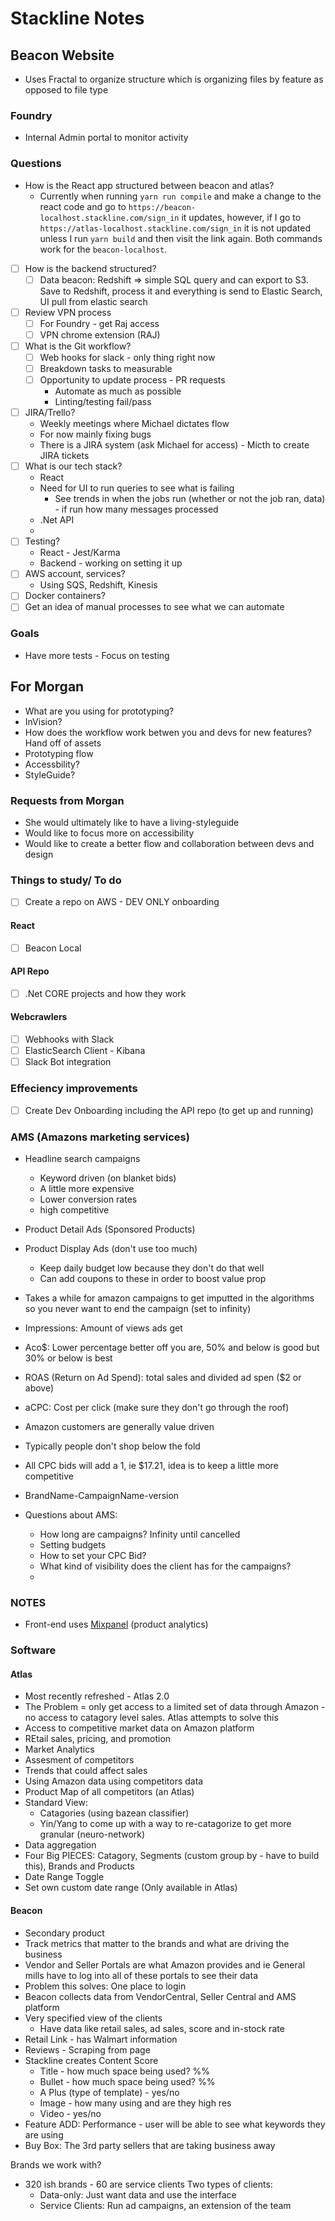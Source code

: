 # Stackline Notes

## Beacon Website

* Uses Fractal to organize structure which is organizing files by feature as opposed to file type

### Foundry 

* Internal Admin portal to monitor activity


### Questions
* How is the React app structured between beacon and atlas? 
    * Currently when running `yarn run compile` and make a change to the react code and go to `https://beacon-localhost.stackline.com/sign_in` it updates, however, if I go to `https://atlas-localhost.stackline.com/sign_in` it is not updated unless I run `yarn build` and then visit the link again. Both commands work for the `beacon-localhost`. 


* [ ] How is the backend structured?
    * [ ] Data beacon: Redshift => simple SQL query and can export to S3. Save to Redshift, process it and everything is send to Elastic Search, UI pull from elastic search
* [ ] Review VPN process
    * [ ] For Foundry - get Raj access
    * [ ] VPN chrome extension (RAJ)
* [ ] What is the Git workflow?
    * [ ] Web hooks for slack - only thing right now
    * [ ] Breakdown tasks to measurable
    * [ ] Opportunity to update process - PR requests
        *  Automate as much as possible
        * Linting/testing fail/pass
* [ ] JIRA/Trello?
    * Weekly meetings where Michael dictates flow
    * For now mainly fixing bugs
    * There is a JIRA system (ask Michael for access) - Micth to create JIRA tickets
* [ ] What is our tech stack?
    * React
    * Need for UI to run queries to see what is failing
        * See trends in when the jobs run (whether or not the job ran, data) - if run how many messages processed
    * .Net API
    * 
* [ ] Testing?
    * React - Jest/Karma
    * Backend - working on setting it up
* [ ] AWS account, services?
    * Using SQS, Redshift, Kinesis
* [ ] Docker containers?
* [ ] Get an idea of manual processes to see what we can automate

### Goals
* Have more tests - Focus on testing

## For Morgan

* What are you using for prototyping?
* InVision? 
* How does the workflow work betwen you and devs for new features? Hand off of assets
* Prototyping flow
* Accessbility?
* StyleGuide?

### Requests from Morgan

* She would ultimately like to have a living-styleguide
* Would like to focus more on accessibility
* Would like to create a better flow and collaboration between devs and design 



### Things to study/ To do

* [ ] Create a repo on AWS - DEV ONLY onboarding 

#### React
* [ ] Beacon Local


#### API Repo

* [ ] .Net CORE projects and how they work
 
#### Webcrawlers

* [ ] Webhooks with Slack
* [ ] ElasticSearch Client - Kibana
* [ ] Slack Bot integration

### Effeciency improvements

* [ ] Create Dev Onboarding including the API repo (to get up and running)



### AMS (Amazons marketing services)
* Headline search campaigns
    * Keyword driven (on blanket bids)
    * A little more expensive
    * Lower conversion rates
    * high competitive
* Product Detail Ads (Sponsored Products)
* Product Display Ads (don't use too much)
    * Keep daily budget low because they don't do that well
    * Can add coupons to these in order to boost value prop
* Takes a while for amazon campaigns to get imputted in the algorithms so you never want to end the campaign (set to infinity)
* Impressions: Amount of views ads get
* Aco$: Lower percentage better off you are, 50% and below is good but 30% or below is best
* ROAS (Return on Ad Spend): total sales and divided ad spen ($2 or above)
* aCPC: Cost per click (make sure they don't go through the roof)
* Amazon customers are generally value driven
* Typically people don't shop below the fold
* All CPC bids will add a 1, ie $17.21, idea is to keep a little more competitive

* BrandName-CampaignName-version

* Questions about AMS:
    * How long are campaigns? Infinity until cancelled
    * Setting budgets
    * How to set your CPC Bid?
    * What kind of visibility does the client has for the campaigns?
    * 


### NOTES

* Front-end uses [Mixpanel](https://mixpanel.com/help/reference/javascript) (product analytics)


### Software

#### Atlas
* Most recently refreshed - Atlas 2.0
* The Problem = only get access to a limited set of data through Amazon - no access to catagory level sales. Atlas attempts to solve this
* Access to competitive market data on Amazon platform
* REtail sales, pricing, and promotion
* Market Analytics
* Assesment of competitors
* Trends that could affect sales
* Using Amazon data using competitors data
* Product Map of all competitors (an Atlas)
* Standard View: 
    * Catagories (using bazean classifier)
    * Yin/Yang to come up with a way to re-catagorize to get more granular (neuro-network)
* Data aggregation
* Four Big PIECES: Catagory, Segments (custom group by - have to build this), Brands and Products
* Date Range Toggle
* Set own custom date range (Only available in Atlas)

#### Beacon
* Secondary product
* Track metrics that matter to the brands and what are driving the business
* Vendor and Seller Portals are what Amazon provides and ie General mills have to log into all of these portals to see their data
* Problem this solves: One place to login
* Beacon collects data from VendorCentral, Seller Central and AMS platform
* Very specified view of the clients
    * Have data like retail sales, ad sales, score and in-stock rate
* Retail Link - has Walmart information
* Reviews - Scraping from page
* Stackline creates Content Score
    * Title - how much space being used? %%
    * Bullet - how much space being used? %%
    * A Plus (type of template) - yes/no
    * Image - how many using and are they high res
    * Video - yes/no
* Feature ADD: Performance - user will be able to see what keywords they are using 
* Buy Box: The 3rd party sellers that are taking business away



Brands we work with?
* 320 ish brands - 60 are service clients
Two types of clients: 
    * Data-only: Just want data and use the interface
    * Service Clients: Run ad campaigns, an extension of the team